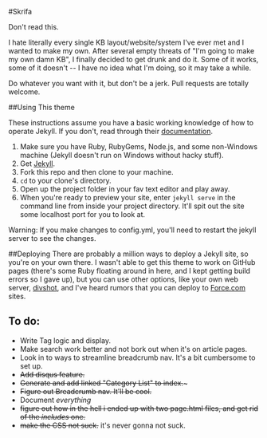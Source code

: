 #Skrifa

Don't read this.

I hate literally every single KB layout/website/system I've ever met and I wanted to make my own. After several empty threats of "I'm going to make my own damn KB", I finally decided to get drunk and do it. Some of it works, some of it doesn't -- I have no idea what I'm doing, so it may take a while.

Do whatever you want with it, but don't be a jerk.
Pull requests are totally welcome.

##Using This theme

These instructions assume you have a basic working knowledge of how to operate Jekyll. If you don't, read through their [documentation](http://jekyllrb.com/docs/home/).

1. Make sure you have Ruby, RubyGems, Node.js, and some non-Windows machine (Jekyll doesn't run on Windows without hacky stuff).
2. Get [Jekyll](http://jekyllrb.com/docs/installation/).
3. Fork this repo and then clone to your machine.
4. ```cd``` to your clone's directory.
5. Open up the project folder in your fav text editor and play away.
6. When you're ready to preview your site, enter ```jekyll serve``` in the command line from inside your project directory. It'll spit out the site some localhost port for you to look at.

Warning: If you make changes to config.yml, you'll need to restart the jekyll server to see the changes.

##Deploying
There are probably a million ways to deploy a Jekyll site, so you're on your own there. I wasn't able to get this theme to work on GitHub pages (there's some Ruby floating around in here, and I kept getting build errors so I gave up), but you can use other options, like your own web server, [divshot](https://divshot.com/), and I've heard rumors that you can deploy to [Force.com](https://developer.salesforce.com/page/Sites) sites.

## To do:

- Write Tag logic and display.
- Make search work better and not bork out when it's on article pages.
- Look in to ways to streamline breadcrumb nav. It's a bit cumbersome to set up. 
- ~~Add disqus feature.~~
- ~~Generate and add linked "Category List" to index.~~~
- ~~Figure out Breadcrumb nav. It'll be cool.~~
- Document _everything_
- ~~figure out how in the hell i ended up with two page.html files, and get rid of the _includes_ one.~~
- ~~make the CSS not suck.~~ it's never gonna not suck.
